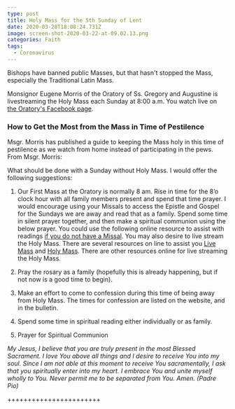 ```yaml
---
type: post
title: Holy Mass for the 5th Sunday of Lent
date: 2020-03-28T18:08:24.731Z
image: screen-shot-2020-03-22-at-09.02.13.png
categories: Faith
tags:
  - Coronavirus
---
```

Bishops have banned public Masses, but that hasn't stopped the Mass, especially the Traditional Latin Mass.

Monsignor Eugene Morris of the Oratory of Ss. Gregory and Augustine is livestreaming the Holy Mass each Sunday at 8:00 a.m. You watch live on [the Oratory's Facebook page](https://www.facebook.com/OratorySsGregoryAugustine/). 

### How to Get the Most from the Mass in Time of Pestilence

Msgr. Morris has published a guide to keeping the Mass holy in this time of pestilence as we watch from home instead of participating in the pews. From Msgr. Morris:

What should be done with a Sunday without Holy Mass.
I would offer the following suggestions:

1. Our First Mass at the Oratory is normally 8 am. Rise in time for the 8’o clock hour with all family members present and spend that time prayer. I would encourage using your Missals to access the Epistle and Gospel for the Sundays we are away and read that as a family. Spend some time in silent prayer together, and then make a spiritual communion using the below prayer. You could
use the following online resource to assist with readings [if you do not have a Missal](http://www.extraordinaryform.org). You
may also desire to live stream the Holy Mass. There are several resources on line to assist you [Live Mass](https://fsspjoliet.wordpress.com/2017/12/08/fraternity-ofsaint-peter-fssp-live-mass-channel) and [Holy Mass](https://www.tridentinecatholic.com). There are other resources online for live streaming the Holy Mass.

2. Pray the rosary as a family (hopefully this is already happening, but if not now is a good time to begin).

3. Make an effort to come to confession during this time of being away from Holy Mass. The times for confession are listed on the website, and in the bulletin.

4. Spend some time in spiritual reading either individually or as family.

5. Prayer for Spiritual Communion

*My Jesus,
I believe that you are truly present
in the most Blessed Sacrament.
I love You above all things
and I desire to receive You into my soul.
Since I am not able at this moment
to receive You sacramentally,
I ask that you spiritually enter into my heart.
I embrace You and unite myself wholly to You.
Never permit me to be separated from You.
Amen. (Padre Pio)*

+++++++++++++++++++++++ 

